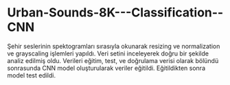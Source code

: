 # Urban-Sounds-8K---Classification--CNN
Şehir seslerinin spektogramları sırasıyla okunarak resizing ve normalization ve grayscaling işlemleri yapıldı.
Veri setini inceleyerek doğru bir şekilde analiz edilmiş oldu.
Verileri eğitim, test, ve doğrulama verisi olarak bölündü sonrasunda CNN model oluşturularak veriler eğitildi.
Eğitildikten sonra model test edildi.
